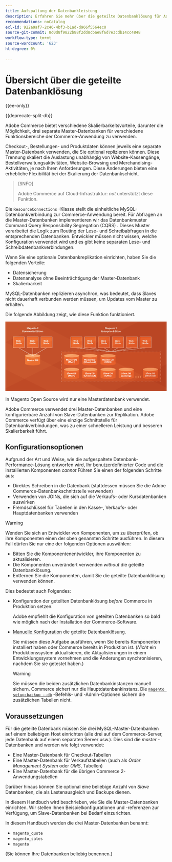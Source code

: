 ```yaml
---
title: Aufspaltung der Datenbankleistung
description: Erfahren Sie mehr über die geteilte Datenbanklösung für Adobe Commerce.
recommendations: noCatalog
exl-id: 922a9af7-2c46-4bf3-b1ad-d966f5564ec0
source-git-commit: 8d0d8f9822b88f2dd8cbae8f6d7e3cdb14cc4848
workflow-type: tm+mt
source-wordcount: '623'
ht-degree: 0%

---
```


# Übersicht über die geteilte Datenbanklösung

{{ee-only}}

{{deprecate-split-db}}

Adobe Commerce bietet verschiedene Skalierbarkeitsvorteile, darunter die Möglichkeit, drei separate Master-Datenbanken für verschiedene Funktionsbereiche der Commerce-Anwendung zu verwenden.

Checkout-, Bestellungen- und Produktdaten können jeweils eine separate Master-Datenbank verwenden, die Sie optional replizieren können. Diese Trennung skaliert die Auslastung unabhängig von Website-Kassengänge, Bestellverwaltungsaktivitäten, Website-Browsing und Merchandising-Aktivitäten, je nach Ihren Anforderungen. Diese Änderungen bieten eine erhebliche Flexibilität bei der Skalierung der Datenbankschicht.

>[!INFO]
>
>Adobe Commerce auf Cloud-Infrastruktur: _not_ unterstützt diese Funktion.

Die `ResourceConnections` -Klasse stellt die einheitliche MySQL-Datenbankverbindung zur Commerce-Anwendung bereit. Für Abfragen an die Master-Datenbanken implementieren wir das Datenbankmuster Command Query Responsibility Segregation (CQRS) . Dieses Muster verarbeitet die Logik zum Routing der Lese- und Schreibabfragen in die entsprechenden Datenbanken. Entwickler müssen nicht wissen, welche Konfiguration verwendet wird und es gibt keine separaten Lese- und Schreibdatenbankverbindungen.

Wenn Sie eine optionale Datenbankreplikation einrichten, haben Sie die folgenden Vorteile:

- Datensicherung
- Datenanalyse ohne Beeinträchtigung der Master-Datenbank
- Skalierbarkeit

MySQL-Datenbanken replizieren asynchron, was bedeutet, dass Slaves nicht dauerhaft verbunden werden müssen, um Updates vom Master zu erhalten.

Die folgende Abbildung zeigt, wie diese Funktion funktioniert.

![Adobe Commerce verwendet verschiedene Datenbanken zum Speichern von Tabellen](../../assets/configuration/split-db-diagram-ee.png)

In Magento Open Source wird nur eine Masterdatenbank verwendet.

Adobe Commerce verwendet drei Master-Datenbanken und eine konfigurierbare Anzahl von Slave-Datenbanken zur Replikation. Adobe Commerce verfügt über eine einzige Schnittstelle für Datenbankverbindungen, was zu einer schnelleren Leistung und besseren Skalierbarkeit führt.

## Konfigurationsoptionen

Aufgrund der Art und Weise, wie die aufgespaltete Datenbank-Performance-Lösung entworfen wird, Ihr benutzerdefinierter Code und die installierten Komponenten _cannot_ Führen Sie einen der folgenden Schritte aus:

- Direktes Schreiben in die Datenbank (stattdessen müssen Sie die Adobe Commerce-Datenbankschnittstelle verwenden)
- Verwenden von JOINs, die sich auf die Verkaufs- oder Kursdatenbanken auswirken
- Fremdschlüssel für Tabellen in den Kasse-, Verkaufs- oder Hauptdatenbanken verwenden

>[!WARNING]
>
>Wenden Sie sich an Entwickler von Komponenten, um zu überprüfen, ob ihre Komponenten einen der oben genannten Schritte ausführen. In diesem Fall dürfen Sie nur eine der folgenden Optionen auswählen:
>
>- Bitten Sie die Komponentenentwickler, ihre Komponenten zu aktualisieren.
>- Die Komponenten unverändert verwenden _without_ die geteilte Datenbanklösung.
>- Entfernen Sie die Komponenten, damit Sie die geteilte Datenbanklösung verwenden können.

Dies bedeutet auch Folgendes:

- Konfiguration der geteilten Datenbanklösung _before_ Commerce in Produktion setzen.

  Adobe empfiehlt die Konfiguration von geteilten Datenbanken so bald wie möglich nach der Installation der Commerce-Software.

- [Manuelle Konfiguration](multi-master-manual.md) die geteilte Datenbanklösung.

  Sie müssen diese Aufgabe ausführen, wenn Sie bereits Komponenten installiert haben oder Commerce bereits in Produktion ist. (_Nicht_ ein Produktionssystem aktualisieren, die Aktualisierungen in einem Entwicklungssystem vornehmen und die Änderungen synchronisieren, nachdem Sie sie getestet haben.)

  >[!WARNING]
  >
  >Sie müssen die beiden zusätzlichen Datenbankinstanzen manuell sichern. Commerce sichert nur die Hauptdatenbankinstanz. Die [`magento setup:backup --db`](../../installation/tutorials/backup.md) -Befehls- und -Admin-Optionen sichern die zusätzlichen Tabellen nicht.

## Voraussetzungen

Für die geteilte Datenbank müssen Sie drei MySQL-Master-Datenbanken auf einem beliebigen Host einrichten (alle drei auf dem Commerce-Server, jede Datenbank auf einem separaten Server usw.). Dies sind die _master_ -Datenbanken und werden wie folgt verwendet:

- Eine Master-Datenbank für Checkout-Tabellen
- Eine Master-Datenbank für Verkaufstabellen (auch als _Order Management System_ oder _OMS_, Tabellen)
- Eine Master-Datenbank für die übrigen Commerce 2-Anwendungstabellen

Darüber hinaus können Sie optional eine beliebige Anzahl von _Slave_ Datenbanken, die als Lastenausgleich und Backups dienen.

In diesem Handbuch wird beschrieben, wie Sie die Master-Datenbanken einrichten. Wir stellen Ihnen Beispielkonfigurationen und -referenzen zur Verfügung, um Slave-Datenbanken bei Bedarf einzurichten.

In diesem Handbuch werden die drei Master-Datenbanken benannt:

- `magento_quote`
- `magento_sales`
- `magento`

(Sie können Ihre Datenbanken beliebig benennen.)
